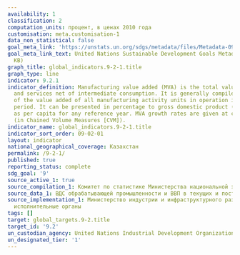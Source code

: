 ```yaml
---
availability: 1
classification: 2
computation_units: процент, в ценах 2010 года
customisation: meta.customisation-1
data_non_statistical: false
goal_meta_link: 'https://unstats.un.org/sdgs/metadata/files/Metadata-09-02-01.pdf '
goal_meta_link_text: United Nations Sustainable Development Goals Metadata (PDF 217
  KB)
graph_title: global_indicators.9-2-1.title
graph_type: line
indicator: 9.2.1
indicator_definition: Manufacturing value added (MVA) is the total value of goods
  and services net of intermediate consumption. It is generally compiled as the sum
  of the value added of all manufacturing activity units in operation in the reference
  period. It can be presented in percentage to gross domestic product (GDP) as well
  as per capita for any reference year. MVA growth rates are given at constant prices
  (in Chained Volume Measures [CVM]).
indicator_name: global_indicators.9-2-1.title
indicator_sort_order: 09-02-01
layout: indicator
national_geographical_coverage: Казахстан
permalink: /9-2-1/
published: true
reporting_status: complete
sdg_goal: '9'
source_active_1: true
source_compilation_1: Комитет по статистике Министерства национальной экономики РК
source_data_1: ВДС обрабатывающей промышленности и ВВП в текущих и постоянных ценах
source_implementation_1: Министерство индустрии и инфраструктурного развития РК, Местные
  исполнительные органы
tags: []
target: global_targets.9-2.title
target_id: '9.2'
un_custodian_agency: United Nations Industrial Development Organization (UNIDO)
un_designated_tier: '1'
---
```

